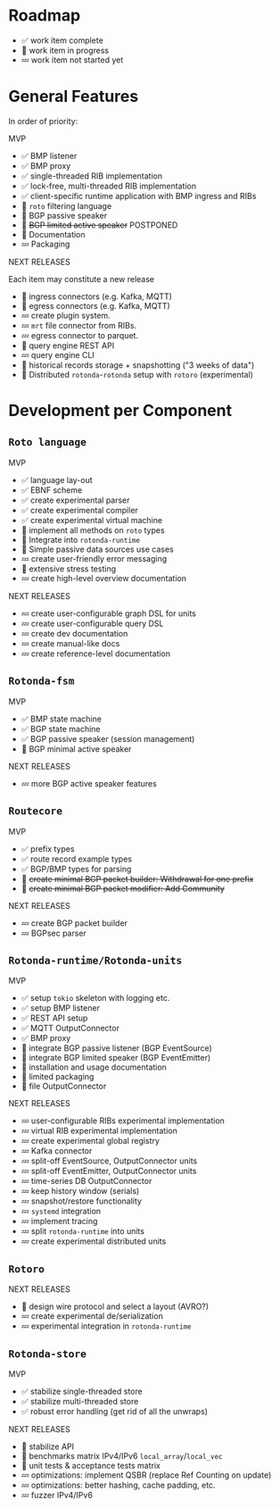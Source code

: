 
Roadmap
=======

- ✅ work item complete
- 🦀 work item in progress
- 💤 work item not started yet

General Features
================

In order of priority:

MVP

- ✅ BMP listener
- ✅ BMP proxy
- ✅ single-threaded RIB implementation
- ✅ lock-free, multi-threaded RIB implementation
- ✅ client-specific runtime application with BMP ingress and RIBs
- 🦀 `roto` filtering language
- 🦀 BGP passive speaker
- 🦀 ~~BGP limited active speaker~~ POSTPONED
- 🦀 Documentation
- 💤 Packaging

NEXT RELEASES

Each item may constitute a new release

- 🦀 ingress connectors (e.g. Kafka, MQTT)
- 🦀 egress connectors (e.g. Kafka, MQTT)
- 💤 create plugin system.
- 💤 `mrt` file connector from RIBs.
- 💤 egress connector to parquet.
- 🦀 query engine REST API
- 💤 query engine CLI
- 🦀 historical records storage + snapshotting ("3 weeks of data")
- 🦀 Distributed `rotonda`-`rotonda` setup with `rotoro` (experimental)


Development per Component
=========================


## `Roto language`

MVP

- ✅ language lay-out
- ✅ EBNF scheme
- ✅ create experimental parser
- ✅ create experimental compiler
- ✅ create experimental virtual machine
- 🦀 implement all methods on `roto` types
- 🦀 Integrate into `rotonda-runtime`
- 🦀 Simple passive data sources use cases
- 💤 create user-friendly error messaging
- 🦀 extensive stress testing
- 💤 create high-level overview documentation

NEXT RELEASES

- 💤 create user-configurable graph DSL for units
- 💤 create user-configurable query DSL
- 💤 create dev documentation
- 💤 create manual-like docs
- 💤 create reference-level documentation 


## `Rotonda-fsm`

MVP

- ✅ BMP state machine
- ✅ BGP state machine
- ✅ BGP passive speaker (session management)
- 🦀 BGP minimal active speaker

NEXT RELEASES

- 💤 more BGP active speaker features

## `Routecore`

MVP

- ✅ prefix types
- ✅ route record example types
- ✅ BGP/BMP types for parsing
- 🦀 ~~create minimal BGP packet builder: Withdrawal for one prefix~~
- 🦀 ~~create minimal BGP packet modifier: Add Community~~

NEXT RELEASES

- 💤 create BGP packet builder
- 💤 BGPsec parser


## `Rotonda-runtime/Rotonda-units`

MVP

- ✅ setup `tokio` skeleton with logging etc.
- ✅ setup BMP listener
- ✅ REST API setup
- ✅ MQTT OutputConnector
- ✅ BMP proxy
- 🦀 integrate BGP passive listener (BGP EventSource)
- 🦀 integrate BGP limited speaker (BGP EventEmitter)
- 🦀 installation and usage documentation 
- 🦀 limited packaging
- 🦀 file OutputConnector

NEXT RELEASES

- 💤 user-configurable RIBs experimental implementation
- 💤 virtual RIB experimental implementation
- 💤 create experimental global registry
- 💤 Kafka connector
- 💤 split-off EventSource, OutputConnector units
- 💤 split-off EventEmitter, OutputConnector units
- 💤 time-series DB OutputConnector
- 💤 keep history window (serials)
- 💤 snapshot/restore functionality
- 💤 `systemd` integration
- 💤 implement tracing
- 💤 split `rotonda-runtime` into units
- 💤 create experimental distributed units


## `Rotoro`

NEXT RELEASES

- 🦀 design wire protocol and select a layout (AVRO?)
- 💤 create experimental de/serialization
- 💤 experimental integration in `rotonda-runtime`


## `Rotonda-store`

MVP

- ✅ stabilize single-threaded store
- ✅ stabilize multi-threaded store
- ✅ robust error handling (get rid of all the unwraps)

NEXT RELEASES

- 🦀 stabilize API
- 🦀 benchmarks matrix IPv4/IPv6 `local_array`/`local_vec`
- 🦀 unit tests & acceptance tests matrix
- 💤 optimizations: implement QSBR (replace Ref Counting on update)
- 💤 optimizations: better hashing, cache padding, etc.
- 💤 fuzzer IPv4/IPv6
